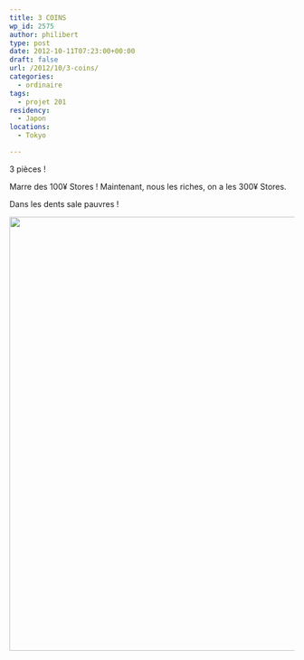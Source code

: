 ```yaml
---
title: 3 COINS
wp_id: 2575
author: philibert
type: post
date: 2012-10-11T07:23:00+00:00
draft: false
url: /2012/10/3-coins/
categories:
  - ordinaire
tags:
  - projet 201
residency:
  - Japon
locations:
  - Tokyo

---
```

3 pièces ! 

Marre des 100¥ Stores ! Maintenant, nous les riches, on a les 300¥ Stores.
  
Dans les dents sale pauvres !

[<img src="/uploads/2012/09/IMG_7523-1024x768.jpg" alt="" title="IMG_7523" width="1024" height="768" class="alignnone size-large wp-image-2576" srcset="/uploads/2012/09/IMG_7523-1024x768.jpg 1024w, /uploads/2012/09/IMG_7523-300x225.jpg 300w, /uploads/2012/09/IMG_7523-263x197.jpg 263w, /uploads/2012/09/IMG_7523-650x487.jpg 650w" sizes="(max-width: 1024px) 100vw, 1024px" />][1]

 [1]: /uploads/2012/09/IMG_7523.jpg
